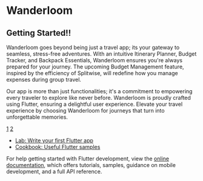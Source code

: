 # Wanderloom

## Getting Started!!
Wanderloom goes beyond being just a travel app; its your gateway to
seamless, stress-free adventures. With an intuitive Itinerary Planner,
Budget Tracker, and Backpack Essentials, Wanderloom ensures you're
always prepared for your journey. The upcoming Budget Management
feature, inspired by the efficiency of Splitwise, will redefine how you
manage expenses during group travel.

Our app is more than just functionalities; it's a commitment to
empowering every traveler to explore like never before. Wanderloom is
proudly crafted using Flutter, ensuring a delightful user experience.
Elevate your travel experience by choosing Wanderloom for journeys that
turn into unforgettable memories.


[1](https://github.com/afradahsan/wanderloom/assets/139952097/2b3adba9-e3a8-4037-a11e-d5e835b3cc12)
[2](https://github.com/afradahsan/wanderloom/assets/139952097/bddc2b5a-89f9-46fe-ad3f-93819d5bf394)

- [Lab: Write your first Flutter app](https://docs.flutter.dev/get-started/codelab)
- [Cookbook: Useful Flutter samples](https://docs.flutter.dev/cookbook)

For help getting started with Flutter development, view the
[online documentation](https://docs.flutter.dev/), which offers tutorials,
samples, guidance on mobile development, and a full API reference.
